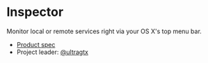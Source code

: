 # Inspector

Monitor local or remote services right via your OS X's top menu bar.

- [Product spec](https://github.com/secreek/inspector/blob/master/docs/spec.md)
- Project leader: [@ultragtx](https://github.com/ultragtx)



